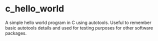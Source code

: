 # c_hello_world

A simple hello world program in C using autotools.
Useful to remember basic autotools details and used for testing purposes
for other software packages.
